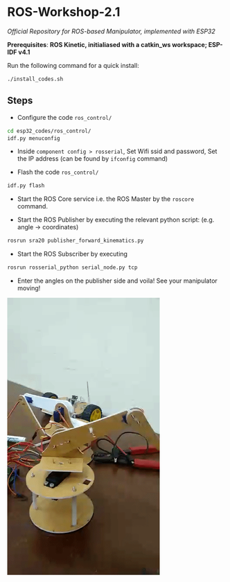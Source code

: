 # ROS-Workshop-2.1

*Official Repository for ROS-based Manipulator, implemented with ESP32*

__Prerequisites__: **ROS Kinetic, initialiased with a catkin_ws workspace; ESP-IDF v4.1**

Run the following command for a quick install:

```bash
./install_codes.sh
```

## Steps

* Configure the code `ros_control/`

```bash
cd esp32_codes/ros_control/
idf.py menuconfig
```

* Inside `component config > rosserial`, Set Wifi ssid and password, Set the IP address (can be found by `ifconfig` command)  

* Flash the code `ros_control/`

```bash
idf.py flash
```

* Start the ROS Core service i.e. the ROS Master by the `roscore` command.

* Start the ROS Publisher by executing the relevant python script: (e.g. angle -> coordinates)

```bash
rosrun sra20 publisher_forward_kinematics.py
```

* Start the ROS Subscriber by executing

```bash
rosrun rosserial_python serial_node.py tcp
```

* Enter the angles on the publisher side and voila! See your manipulator moving!

![arm video](assets/arm.gif)
